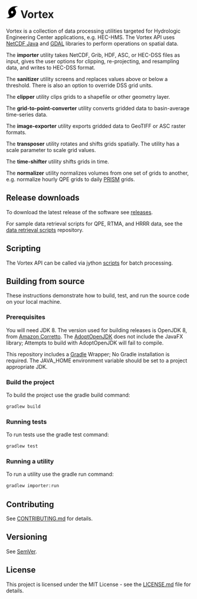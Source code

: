 <img src="importer/src/main/resources/vortex_black.png" alt="[logo]" width="32"/> Vortex
=======================

Vortex is a collection of data processing utilities targeted for Hydrologic Engineering Center applications, e.g. HEC-HMS. The Vortex API uses [NetCDF Java](https://www.unidata.ucar.edu/software/thredds/current/netcdf-java/) and [GDAL](https://gdal.org/) libraries to perform operations on spatial data.

The **importer** utility takes NetCDF, Grib, HDF, ASC, or HEC-DSS files as input, gives the user options for clipping, re-projecting, and resampling data, and writes to HEC-DSS format.

The **sanitizer** utility screens and replaces values above or below a threshold. There is also an option to override DSS grid units.

The **clipper** utility clips grids to a shapefile or other geometry layer. 

The **grid-to-point-converter** utility converts gridded data to basin-average time-series data.

The **image-exporter** utility exports gridded data to GeoTIFF or ASC raster formats.

The **transposer** utility rotates and shifts grids spatially. The utility has a scale parameter to scale grid values.

The **time-shifter** utility shifts grids in time.

The **normalizer** utility normalizes volumes from one set of grids to another, e.g. normalize hourly QPE grids to daily [PRISM](http://www.prism.oregonstate.edu/) grids.

## Release downloads

To download the latest release of the software see [releases](https://github.com/HydrologicEngineeringCenter/Vortex/releases).

For sample data retrieval scripts for QPE, RTMA, and HRRR data, see the [data retrieval scripts](https://github.com/HydrologicEngineeringCenter/data-retrieval-scripts) repository.

## Scripting

The Vortex API can be called via jython [scripts](https://github.com/HydrologicEngineeringCenter/Vortex/wiki/Vortex-scripting-example) for batch processing.

## Building from source

These instructions demonstrate how to build, test, and run the source code on your local machine.  

### Prerequisites

You will need JDK 8.  The version used for building releases is OpenJDK 8, from [Amazon Corretto](https://docs.aws.amazon.com/corretto/latest/corretto-8-ug/what-is-corretto-8.html). The [AdoptOpenJDK](https://adoptopenjdk.net/) does not include the JavaFX library; Attempts to build with AdoptOpenJDK will fail to compile.

This repository includes a [Gradle](https://gradle.org/) Wrapper; No Gradle installation is required. The JAVA_HOME environment variable should be set to a project appropriate JDK.

### Build the project

To build the project use the gradle build command:

```bat
gradlew build
```

### Running tests

To run tests use the gradle test command:

```bat
gradlew test
```

### Running a utility

To run a utility use the gradle run command:

```bat
gradlew importer:run
```

## Contributing

See [CONTRIBUTING.md](https://github.com/HydrologicEngineeringCenter/Vortex/blob/master/CONTRIBUTING.md) for details.

## Versioning

See [SemVer](http://semver.org/). 

## License

This project is licensed under the MIT License - see the [LICENSE.md](LICENSE.md) file for details.
